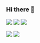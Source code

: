 ### Hi there 👋

<!--
**J1NWAN/J1NWAN** is a ✨ _special_ ✨ repository because its `README.md` (this file) appears on your GitHub profile.

Here are some ideas to get you started:

- 🔭 I’m currently working on ...
- 🌱 I’m currently learning ...
- 👯 I’m looking to collaborate on ...
- 🤔 I’m looking for help with ...
- 💬 Ask me about ...
- 📫 How to reach me: ...
- 😄 Pronouns: ...
- ⚡ Fun fact: ...
-->
<img src="https://img.shields.io/badge/Java-007396?style=flat-square&logo=Java&logoColor=white"/></a>
<img src="https://img.shields.io/badge/WAS-F8DC75?style=flat-square&logo=ApacheTomcat&logoColor=black"/></a>
<img src="https://img.shields.io/badge/Eclipse-2C2255?style=flat-square&logo=EclipseIDE&logoColor=white"/></a>

<a href="https://j1nwan.github.io" target="_blank"><img src="https://img.shields.io/badge/Velog-20c997?style=flat-square&logo=Vimeo&logoColor=white"/></a>
<a href="weamicron@gmail.com" target="_blank"><img src="https://img.shields.io/badge/mail-EA4335?style=flat-square&logo=Gmail&logoColor=white"/></a>
